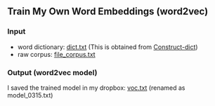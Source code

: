 ## Train My Own Word Embeddings (word2vec)

### Input
* word dictionary: [dict.txt](https://github.com/NaiyuJ/computational-text-analysis/blob/main/ethnicity_China/train-word2vec-model/dict.txt) (This is obtained from [Construct-dict](https://github.com/NaiyuJ/computational-text-analysis/tree/main/ethnicity_China/train-word2vec-model/Construct-dict))
* raw corpus: [file_corpus.txt](https://github.com/NaiyuJ/computational-text-analysis/blob/main/ethnicity_China/train-word2vec-model/file_corpus.txt)

### Output (word2vec model)
I saved the trained model in my dropbox:
[voc.txt](https://www.dropbox.com/s/4pxfk1mdhrd2394/model_0315.txt?dl=0) (renamed as model_0315.txt)

